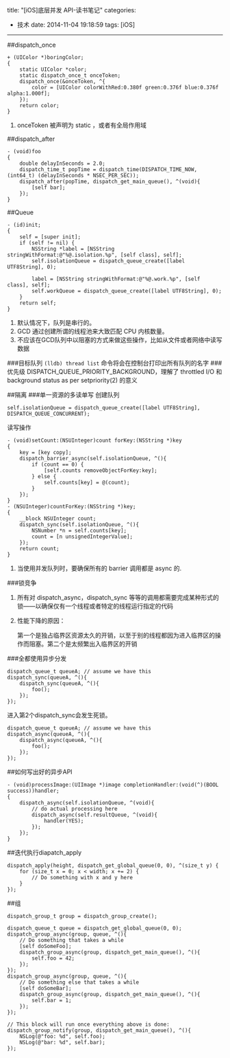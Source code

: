 title: "[iOS]底层并发 API-读书笔记"
categories:
  - 技术
date: 2014-11-04 19:18:59
tags: [iOS]
---
##dispatch_once
```objc
+ (UIColor *)boringColor;
{
    static UIColor *color;
    static dispatch_once_t onceToken;
    dispatch_once(&onceToken, ^{
        color = [UIColor colorWithRed:0.380f green:0.376f blue:0.376f alpha:1.000f];
    });
    return color;
}
```
1. onceToken 被声明为 static ，或者有全局作用域

##dispatch_after
```objc
- (void)foo
{
    double delayInSeconds = 2.0;
    dispatch_time_t popTime = dispatch_time(DISPATCH_TIME_NOW, (int64_t) (delayInSeconds * NSEC_PER_SEC));
    dispatch_after(popTime, dispatch_get_main_queue(), ^(void){
        [self bar];
    });
}
```

##Queue
```objc
- (id)init;
{
    self = [super init];
    if (self != nil) {
        NSString *label = [NSString stringWithFormat:@"%@.isolation.%p", [self class], self];
        self.isolationQueue = dispatch_queue_create([label UTF8String], 0);

        label = [NSString stringWithFormat:@"%@.work.%p", [self class], self];
        self.workQueue = dispatch_queue_create([label UTF8String], 0);
    }
    return self;
}
```

1. 默认情况下，队列是串行的。
2. GCD 通过创建所谓的线程池来大致匹配 CPU 内核数量。
3. 不应该在GCD队列中以阻塞的方式来做这些操作，比如从文件或者网络中读写数据

###目标队列
`(lldb) thread list` 命令将会在控制台打印出所有队列的名字
###优先级
DISPATCH_QUEUE_PRIORITY_BACKGROUND，理解了 throttled I/O 和 background status as per setpriority(2) 的意义

##隔离
###单一资源的多读单写
创建队列
```objc
self.isolationQueue = dispatch_queue_create([label UTF8String], DISPATCH_QUEUE_CONCURRENT);
```
读写操作
```objc
- (void)setCount:(NSUInteger)count forKey:(NSString *)key
{
    key = [key copy];
    dispatch_barrier_async(self.isolationQueue, ^(){
        if (count == 0) {
            [self.counts removeObjectForKey:key];
        } else {
            self.counts[key] = @(count);
        }
    });
}
- (NSUInteger)countForKey:(NSString *)key;
{
    __block NSUInteger count;
    dispatch_sync(self.isolationQueue, ^(){
        NSNumber *n = self.counts[key];
        count = [n unsignedIntegerValue];
    });
    return count;
}
```

1. 当使用并发队列时，要确保所有的 barrier 调用都是 async 的.

###锁竞争

1. 所有对 dispatch_async，dispatch_sync 等等的调用都需要完成某种形式的锁——以确保仅有一个线程或者特定的线程运行指定的代码
2. 性能下降的原因：

	第一个是独占临界区资源太久的开销，以至于别的线程都因为进入临界区的操作而阻塞。第二个是太频繁出入临界区的开销

###全都使用异步分发
```objc
dispatch_queue_t queueA; // assume we have this
dispatch_sync(queueA, ^(){
    dispatch_sync(queueA, ^(){
        foo();
    });
});
```
进入第2个dispatch_sync会发生死锁。

```objc
dispatch_queue_t queueA; // assume we have this
dispatch_async(queueA, ^(){
    dispatch_async(queueA, ^(){
        foo();
    });
});
```

##如何写出好的异步API
```objc
- (void)processImage:(UIImage *)image completionHandler:(void(^)(BOOL success))handler;
{
    dispatch_async(self.isolationQueue, ^(void){
        // do actual processing here
        dispatch_async(self.resultQueue, ^(void){
            handler(YES);
        });
    });
}
```
##迭代执行diapatch_apply
```objc
dispatch_apply(height, dispatch_get_global_queue(0, 0), ^(size_t y) {
    for (size_t x = 0; x < width; x += 2) {
        // Do something with x and y here
    }
});
```
##组
```objc
dispatch_group_t group = dispatch_group_create();

dispatch_queue_t queue = dispatch_get_global_queue(0, 0);
dispatch_group_async(group, queue, ^(){
    // Do something that takes a while
    [self doSomeFoo];
    dispatch_group_async(group, dispatch_get_main_queue(), ^(){
        self.foo = 42;
    });
});
dispatch_group_async(group, queue, ^(){
    // Do something else that takes a while
    [self doSomeBar];
    dispatch_group_async(group, dispatch_get_main_queue(), ^(){
        self.bar = 1;
    });
});

// This block will run once everything above is done:
dispatch_group_notify(group, dispatch_get_main_queue(), ^(){
    NSLog(@"foo: %d", self.foo);
    NSLog(@"bar: %d", self.bar);
});
```